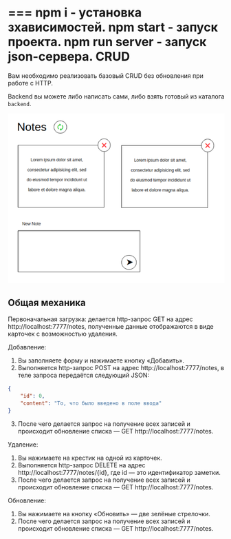 ===
npm i -  установка зхависимостей.
npm start - запуск проекта.
npm run server - запуск json-сервера.
CRUD
===

Вам необходимо реализовать базовый CRUD без обновления при работе с HTTP.

Backend вы можете либо написать сами, либо взять готовый из каталога `backend`.

![CRUD](./assets/crud.png)

## Общая механика

Первоначальная загрузка: делается http-запрос GET на адрес http://localhost:7777/notes, полученные данные отображаются в виде карточек с возможностью удаления.

Добавление:
1. Вы заполняете форму и нажимаете кнопку «Добавить».
1. Выполняется http-запрос POST на адрес http://localhost:7777/notes, в теле запроса передаётся следующий JSON:
```json
{
    "id": 0,
    "content": "То, что было введено в поле ввода"
}
```
3. После чего делается запрос на получение всех записей и происходит обновление списка — GET http://localhost:7777/notes.

Удаление:
1. Вы нажимаете на крестик на одной из карточек.
1. Выполняется http-запрос DELETE на адрес http://localhost:7777/notes/{id}, где id — это идентификатор заметки.
1. После чего делается запрос на получение всех записей и происходит обновление списка — GET http://localhost:7777/notes.

Обновление:
1. Вы нажимаете на кнопку «Обновить» — две зелёные стрелочки.
1. После чего делается запрос на получение всех записей и происходит обновление списка — GET http://localhost:7777/notes.